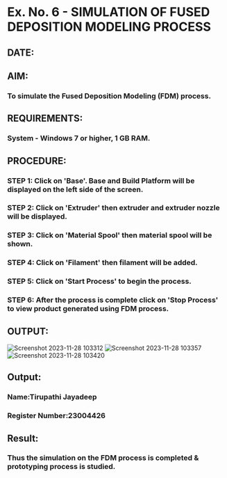 # Ex. No. 6 - SIMULATION OF FUSED DEPOSITION MODELING PROCESS

## DATE: 
## AIM:
### To simulate the Fused Deposition Modeling (FDM) process.

## REQUIREMENTS:
### System - Windows 7 or higher, 1 GB RAM.

## PROCEDURE:
### STEP 1: Click on 'Base'. Base and Build Platform will be displayed on the left side of the screen.
### STEP 2: Click on 'Extruder' then extruder and extruder nozzle will be displayed.
### STEP 3: Click on 'Material Spool' then material spool will be shown.
### STEP 4: Click on 'Filament' then filament will be added.
### STEP 5: Click on 'Start Process' to begin the process.
### STEP 6: After the process is complete click on 'Stop Process' to view product generated using FDM process.
## OUTPUT:
![Screenshot 2023-11-28 103312](https://github.com/23004426/Ex.-No---6.-SIMULATION-OF-FUSED-DEPOSITION-MODELING-PROCESS/assets/144979327/6d9c5803-da31-4f69-bbd0-a8722f5fce60)
![Screenshot 2023-11-28 103357](https://github.com/23004426/Ex.-No---6.-SIMULATION-OF-FUSED-DEPOSITION-MODELING-PROCESS/assets/144979327/8fee46c8-e64e-4cd0-a470-99f6e47d0fa1)
![Screenshot 2023-11-28 103420](https://github.com/23004426/Ex.-No---6.-SIMULATION-OF-FUSED-DEPOSITION-MODELING-PROCESS/assets/144979327/c46f44bc-1740-460d-af3e-699f756d7d6f)

## Output:

### Name:Tirupathi Jayadeep
### Register Number:23004426

## Result:
### Thus the simulation on the FDM process is completed & prototyping process is studied.
